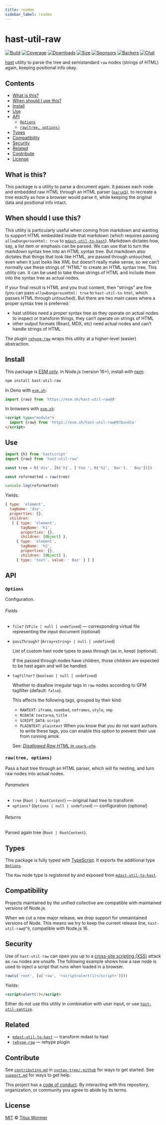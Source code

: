 ```yaml
---
title: readme
sidebar_label: readme
---
```

# hast-util-raw

[![Build][build-badge]][build]
[![Coverage][coverage-badge]][coverage]
[![Downloads][downloads-badge]][downloads]
[![Size][size-badge]][size]
[![Sponsors][sponsors-badge]][collective]
[![Backers][backers-badge]][collective]
[![Chat][chat-badge]][chat]

[hast][] utility to parse the tree and semistandard `raw` nodes (strings of
HTML) again, keeping positional info okay.

## Contents

* [What is this?](#what-is-this)
* [When should I use this?](#when-should-i-use-this)
* [Install](#install)
* [Use](#use)
* [API](#api)
  * [`Options`](#options)
  * [`raw(tree, options)`](#rawtree-options)
* [Types](#types)
* [Compatibility](#compatibility)
* [Security](#security)
* [Related](#related)
* [Contribute](#contribute)
* [License](#license)

## What is this?

This package is a utility to parse a document again.
It passes each node and embedded raw HTML through an HTML parser
([`parse5`][parse5]), to recreate a tree exactly as how a browser would parse
it, while keeping the original data and positional info intact.

## When should I use this?

This utility is particularly useful when coming from markdown and wanting to
support HTML embedded inside that markdown (which requires passing
`allowDangerousHtml: true` to [`mdast-util-to-hast`][mdast-util-to-hast]).
Markdown dictates how, say, a list item or emphasis can be parsed.
We can use that to turn the markdown syntax tree into an HTML syntax tree.
But markdown also dictates that things that look like HTML, are passed through
untouched, even when it just looks like XML but doesn’t really make sense, so we
can’t normally use these strings of “HTML” to create an HTML syntax tree.
This utility can.
It can be used to take those strings of HTML and include them into the syntax
tree as actual nodes.

If your final result is HTML and you trust content, then “strings” are fine
(you can pass `allowDangerousHtml: true` to `hast-util-to-html`, which passes
HTML through untouched).
But there are two main cases where a proper syntax tree is preferred:

* hast utilities need a proper syntax tree as they operate on actual nodes to
  inspect or transform things, they can’t operate on strings of HTML
* other output formats (React, MDX, etc) need actual nodes and can’t handle
  strings of HTML

The plugin [`rehype-raw`][rehype-raw] wraps this utility at a higher-level
(easier) abstraction.

## Install

This package is [ESM only][esm].
In Node.js (version 16+), install with [npm][]:

```sh
npm install hast-util-raw
```

In Deno with [`esm.sh`][esmsh]:

```js
import {raw} from 'https://esm.sh/hast-util-raw@9'
```

In browsers with [`esm.sh`][esmsh]:

```html
<script type="module">
  import {raw} from 'https://esm.sh/hast-util-raw@9?bundle'
</script>
```

## Use

```js
import {h} from 'hastscript'
import {raw} from 'hast-util-raw'

const tree = h('div', [h('h1', ['Foo ', h('h2', 'Bar'), ' Baz'])])

const reformatted = raw(tree)

console.log(reformatted)
```

Yields:

```js
{ type: 'element',
  tagName: 'div',
  properties: {},
  children:
   [ { type: 'element',
       tagName: 'h1',
       properties: {},
       children: [Object] },
     { type: 'element',
       tagName: 'h2',
       properties: {},
       children: [Object] },
     { type: 'text', value: ' Baz' } ] }
```

## API

### `Options`

Configuration.

###### Fields

* `file?` (`VFile | null | undefined`)
  — corresponding virtual file representing the input document (optional)
* `passThrough?` (`Array<string> | null | undefined`)

  List of custom hast node types to pass through (as in, keep) (optional).

  If the passed through nodes have children, those children are expected to
  be hast again and will be handled.
* `tagfilter?` (`boolean | null | undefined`)

  Whether to disallow irregular tags in `raw` nodes according to GFM
  tagfilter
  (default: `false`).

  This affects the following tags,
  grouped by their kind:
  * `RAWTEXT`: `iframe`, `noembed`, `noframes`, `style`, `xmp`
  * `RCDATA`: `textarea`, `title`
  * `SCRIPT_DATA`: `script`
  * `PLAINTEXT`: `plaintext`
  When you know that you do not want authors to write these tags,
  you can enable this option to prevent their use from running amok.

  See:
  [*Disallowed Raw HTML* in
  `cmark-gfm`](https://github.github.com/gfm/#disallowed-raw-html-extension-).

### `raw(tree, options)`

Pass a hast tree through an HTML parser, which will fix nesting, and turn
raw nodes into actual nodes.

###### Parameters

* `tree` (`Root | RootContent`)
  — original hast tree to transform
* `options?` (`Options | null | undefined`)
  — configuration (optional)

###### Returns

Parsed again tree (`Root | RootContent`).

## Types

This package is fully typed with [TypeScript][].
It exports the additional type [`Options`][api-options].

The `Raw` node type is registered by and exposed from
[`mdast-util-to-hast`][mdast-util-to-hast].

## Compatibility

Projects maintained by the unified collective are compatible with maintained
versions of Node.js.

When we cut a new major release, we drop support for unmaintained versions of
Node.
This means we try to keep the current release line, `hast-util-raw@^9`,
compatible with Node.js 16.

## Security

Use of `hast-util-raw` can open you up to a [cross-site scripting (XSS)][xss]
attack as `raw` nodes are unsafe.
The following example shows how a raw node is used to inject a script that runs
when loaded in a browser.

```js
raw(u('root', [u('raw', '<script>alert(1)</script>')]))
```

Yields:

```html
<script>alert(1)</script>
```

Either do not use this utility in combination with user input, or use
[`hast-util-santize`][hast-util-sanitize].

## Related

* [`mdast-util-to-hast`][mdast-util-to-hast]
  — transform mdast to hast
* [`rehype-raw`](https://github.com/rehypejs/rehype-raw)
  — rehype plugin

## Contribute

See [`contributing.md`][contributing] in [`syntax-tree/.github`][health] for
ways to get started.
See [`support.md`][support] for ways to get help.

This project has a [code of conduct][coc].
By interacting with this repository, organization, or community you agree to
abide by its terms.

## License

[MIT][license] © [Titus Wormer][author]

<!-- Definitions -->

[build-badge]: https://github.com/syntax-tree/hast-util-raw/workflows/main/badge.svg

[build]: https://github.com/syntax-tree/hast-util-raw/actions

[coverage-badge]: https://img.shields.io/codecov/c/github/syntax-tree/hast-util-raw.svg

[coverage]: https://codecov.io/github/syntax-tree/hast-util-raw

[downloads-badge]: https://img.shields.io/npm/dm/hast-util-raw.svg

[downloads]: https://www.npmjs.com/package/hast-util-raw

[size-badge]: https://img.shields.io/badge/dynamic/json?label=minzipped%20size&query=$.size.compressedSize&url=https://deno.bundlejs.com/?q=hast-util-raw

[size]: https://bundlejs.com/?q=hast-util-raw

[sponsors-badge]: https://opencollective.com/unified/sponsors/badge.svg

[backers-badge]: https://opencollective.com/unified/backers/badge.svg

[collective]: https://opencollective.com/unified

[chat-badge]: https://img.shields.io/badge/chat-discussions-success.svg

[chat]: https://github.com/syntax-tree/unist/discussions

[npm]: https://docs.npmjs.com/cli/install

[esm]: https://gist.github.com/sindresorhus/a39789f98801d908bbc7ff3ecc99d99c

[esmsh]: https://esm.sh

[typescript]: https://www.typescriptlang.org

[license]: license

[author]: https://wooorm.com

[health]: https://github.com/syntax-tree/.github

[contributing]: https://github.com/syntax-tree/.github/blob/main/contributing.md

[support]: https://github.com/syntax-tree/.github/blob/main/support.md

[coc]: https://github.com/syntax-tree/.github/blob/main/code-of-conduct.md

[xss]: https://en.wikipedia.org/wiki/Cross-site_scripting

[hast]: https://github.com/syntax-tree/hast

[mdast-util-to-hast]: https://github.com/syntax-tree/mdast-util-to-hast

[hast-util-sanitize]: https://github.com/syntax-tree/hast-util-sanitize

[rehype-raw]: https://github.com/rehypejs/rehype-raw

[parse5]: https://github.com/inikulin/parse5

[api-options]: #options

